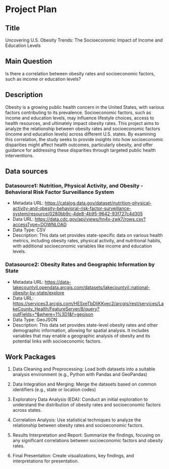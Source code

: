 # Project Plan

## Title

Uncovering U.S. Obesity Trends: The Socioeconomic Impact of Income and Education Levels

## Main Question

Is there a correlation between obesity rates and socioeconomic factors, such as income or education levels?

## Description

Obesity is a growing public health concern in the United States, with various factors contributing to its prevalence. Socioeconomic factors, such as income and education levels, may influence lifestyle choices, access to health resources, and ultimately impact obesity rates. This project aims to analyze the relationship between obesity rates and socioeconomic factors (income and education levels) across different U.S. states. By examining this correlation, the study seeks to provide insights into how socioeconomic disparities might affect health outcomes, particularly obesity, and offer guidance for addressing these disparities through targeted public health interventions.

## Data sources

### Datasource1: Nutrition, Physical Activity, and Obesity - Behavioral Risk Factor Surveillance System
* Metadata URL: https://catalog.data.gov/dataset/nutrition-physical-activity-and-obesity-behavioral-risk-factor-surveillance-system/resource/0280bb9c-4de8-4b95-9642-93f727c4d305
* Data URL: https://data.cdc.gov/api/views/hn4x-zwk7/rows.csv?accessType=DOWNLOAD
* Data Type: CSV
* Description: This data set provides state-specific data on various health metrics, including obesity rates, physical activity, and nutritional habits, with additional socioeconomic variables like income and education levels.

### Datasource2: Obesity Rates and Geographic Information by State
* Metadata URL: https://data-lakecountyil.opendata.arcgis.com/datasets/lakecountyil::national-obesity-by-state/explore
* Data URL: https://services3.arcgis.com/HESxeTbDliKKvec2/arcgis/rest/services/LakeCounty_Health/FeatureServer/8/query?outFields=*&where=1%3D1&f=geojson
* Data Type: GeoJSON
* Description: This data set provides state-level obesity rates and other demographic information, allowing for spatial analysis. It includes variables that may enable a geographic analysis of obesity and its potential links with socioeconomic factors.

## Work Packages

1. Data Cleaning and Preprocessing: Load both datasets into a suitable analysis environment (e.g., Python with Pandas and GeoPandas)

2. Data Integration and Merging: Merge the datasets based on common identifiers (e.g., state or location codes)

3. Exploratory Data Analysis (EDA): Conduct an initial exploration to understand the distribution of obesity rates and socioeconomic factors across states.

4. Correlation Analysis: Use statistical techniques to analyze the relationship between obesity rates and socioeconomic factors.

5. Results Interpretation and Report: Summarize the findings, focusing on any significant correlations between socioeconomic factors and obesity rates.

6. Final Presentation: Create visualizations, key findings, and interpretations for presentation.